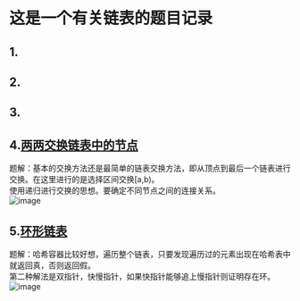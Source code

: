 # 这是一个有关链表的题目记录  
## 1.  

## 2.  

## 3.  
## 4.[两两交换链表中的节点](https://leetcode.cn/problems/swap-nodes-in-pairs/)  
题解：基本的交换方法还是最简单的链表交换方法，即从顶点到最后一个链表进行交换。在这里进行的是选择区间交换[a,b)。  
使用递归进行交换的思想。要确定不同节点之间的连接关系。  
![image](https://user-images.githubusercontent.com/39455551/168194024-914ee551-5a4c-4238-adc8-12526d5e2d29.png)
## 5.[环形链表](https://leetcode.cn/problems/linked-list-cycle/)  
题解：哈希容器比较好想，遍历整个链表，只要发现遍历过的元素出现在哈希表中就返回真，否则返回假。  
第二种解法是双指针，快慢指针，如果快指针能够追上慢指针则证明存在环。  
![image](https://user-images.githubusercontent.com/39455551/168416432-814b9faf-37a8-4874-a186-e42a226b3c2e.png)

